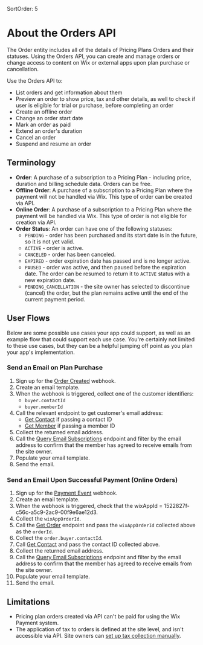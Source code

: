 SortOrder: 5
# About the Orders API

The Order entity includes all of the details of Pricing Plans Orders and their statuses. Using the Orders API, you can create and manage orders or change access to content on Wix or external apps upon plan purchase or cancellation.

Use the Orders API to:
- List orders and get information about them
- Preview an order to show price, tax and other details, as well to check if user is eligible for trial or purchase, before completing an order
- Create an offline order
- Change an order start date
- Mark an order as paid
- Extend an order's duration
- Cancel an order
- Suspend and resume an order


## Terminology
- **Order**: A purchase of a subscription to a Pricing Plan - including price, duration and billing schedule data. Orders can be free.
- **Offline Order**: A purchase of a subscription to a Pricing Plan where the payment will not be handled via Wix. This type of order can be created via API.
- **Online Order**: A purchase of a subscription to a Pricing Plan where the payment will be handled via Wix. This type of order is not eligible for creation via API.
- **Order Status**: An order can have one of the following statuses:  
  - `PENDING` - order has been purchased and its start date is in the future, so it is not yet valid.
  - `ACTIVE` - order is active.
  - `CANCELED` - order has been canceled.
  - `EXPIRED` - order expiration date has passed and is no longer active.
  - `PAUSED` - order was active, and then paused before the expiration date. The order can be resumed to return it to `ACTIVE` status with a new expiration date.
  - `PENDING_CANCELLATION` - the site owner has selected to discontinue (cancel) the order, but the plan remains active until the end of the current payment period.


## User Flows
Below are some possible use cases your app could support, as well as an example flow that could support each use case. You're certainly not limited to these use cases, but they can be a helpful jumping off point as you plan your app's implementation.

### Send an Email on Plan Purchase

1. Sign up for the [Order Created](https://dev.wix.com/api/rest/wix-pricing-plans/pricing-plans/orders/order-created-webhook) webhook.
2. Create an email template.
3. When the webhook is triggered, collect one of the customer identifiers:
    - `buyer.contactId`
    - `buyer.memberId`
4. Call the relevant endpoint to get customer's email address:
    - [Get Contact](https://dev.wix.com/api/rest/contacts/contacts/contacts-v4/get-contact) if passing a contact ID  
    - [Get Member](https://dev.wix.com/api/rest/members/members/get-member) if passing a member ID
5. Collect the returned email address.
6. Call the [Query Email Subscriptions](https://dev.wix.com/api/rest/marketing/email-subscriptions/query-email-subscriptions) endpoint and filter by the email address to confirm that the member has agreed to receive emails from the site owner.  
7. Populate your email template.
8. Send the email.


### Send an Email Upon Successful Payment (Online Orders)

1. Sign up for the [Payment Event](https://dev.wix.com/api/rest/wix-cashier/cashier-pay/payment-event/payment-event-webhook) webhook.
2. Create an email template.
3. When the webhook is triggered, check that the wixAppId = 1522827f-c56c-a5c9-2ac9-00f9e6ae12d3.
4. Collect the `wixAppOrderId`.
5. Call the [Get Order](https://dev.wix.com/api/rest/wix-pricing-plans/pricing-plans/orders/get-order) endpoint and pass the `wixAppOrderId` collected above as the `orderId`.  
6. Collect the `order.buyer.contactId`.  
7. Call [Get Contact](https://dev.wix.com/api/rest/contacts/contacts/contacts-v4/get-contact) and pass the contact ID collected above.  
8. Collect the returned email address.  
6. Call the [Query Email Subscriptions](https://dev.wix.com/api/rest/marketing/email-subscriptions/query-email-subscriptions) endpoint and filter by the email address to confirm that the member has agreed to receive emails from the site owner.  
7. Populate your email template.  
8. Send the email.  

## Limitations
- Pricing plan orders created via API can't be paid for using the Wix Payment system.
- The application of tax to orders is defined at the site level, and isn't accessible via API. Site owners can [set up tax collection manually](https://support.wix.com/en/article/pricing-plans-setting-up-tax-collection).
